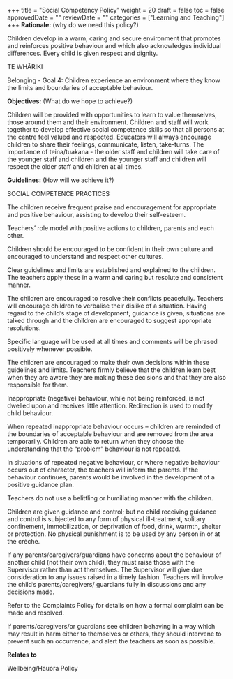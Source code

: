 +++
title = "Social Competency Policy"
weight = 20
draft = false
toc = false
approvedDate = ""
reviewDate = ""
categories = ["Learning and Teaching"]
+++
**Rationale:** (why do we need this policy?)



Children develop in a warm, caring and secure environment that promotes and reinforces positive behaviour and which also acknowledges individual differences.  Every child is given respect and dignity. 

TE WHĀRIKI

Belonging - Goal 4: Children experience an environment where they know the limits and boundaries of acceptable behaviour.



**Objectives:** (What do we hope to achieve?)

Children will be provided with opportunities to learn to value themselves, those around them and their environment.  Children and staff will work together to develop effective social competence skills so that all persons at the centre feel valued and respected. Educators will always encourage children to share their feelings, communicate, listen, take-turns.  The importance of teina/tuakana - the older staff and children will take care of the younger staff and children and the younger staff and children will respect the older staff and children at all times. 



**Guidelines:** (How will we achieve it?)



SOCIAL COMPETENCE PRACTICES



The children receive frequent praise and encouragement for appropriate and positive behaviour, assisting to develop their self-esteem.



Teachers’ role model with positive actions to children, parents and each other.



Children should be encouraged to be confident in their own culture and encouraged to understand and respect other cultures. 



Clear guidelines and limits are established and explained to the children.  The teachers apply these in a warm and caring but resolute and consistent manner.



The children are encouraged to resolve their conflicts peacefully.  Teachers will encourage children to verbalise their dislike of a situation.  Having regard to the child’s stage of development, guidance is given, situations are talked through and the children are encouraged to suggest appropriate resolutions.  



Specific language will be used at all times and comments will be phrased positively whenever possible.



The children are encouraged to make their own decisions within these guidelines and limits.  Teachers firmly believe that the children learn best when they are aware they are making these decisions and that they are also responsible for them.



Inappropriate (negative) behaviour, while not being reinforced, is not dwelled upon and receives little attention.  Redirection is used to modify child behaviour.



When repeated inappropriate behaviour occurs – children are reminded of the boundaries of acceptable behaviour and are removed from the area temporarily.  Children are able to return when they choose the understanding that the “problem” behaviour is not repeated.



In situations of repeated negative behaviour, or where negative behaviour occurs out of character, the teachers will inform the parents.  If the behaviour continues, parents would be involved in the development of a positive guidance plan.  





Teachers do not use a belittling or humiliating manner with the children.





Children are given guidance and control; but no child receiving guidance and control is subjected to any form of physical ill-treatment, solitary confinement, immobilization, or deprivation of food, drink, warmth, shelter or protection. No physical punishment is to be used by any person in or at the crèche.  





If any parents/caregivers/guardians have concerns about the behaviour of another child (not their own child), they must raise those with the Supervisor rather than act themselves.  The Supervisor will give due consideration to any issues raised in a timely fashion.  Teachers will involve the child’s parents/caregivers/ guardians fully in discussions and any decisions made.  



Refer to the Complaints Policy for details on how a formal complaint can be made and resolved.



If parents/caregivers/or guardians see children behaving in a way which may result in harm either to themselves or others, they should intervene to prevent such an occurrence, and alert the teachers as soon as possible. 









**Relates to**



Wellbeing/Hauora Policy

